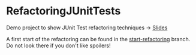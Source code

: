 # RefactoringJUnitTests
Demo project to show JUnit Test refactoring techniques -> [Slides](https://slides.com/franziskasauerwein/refactoring-junit)

A first start of the refactoring can be found in the [start-refactoring](https://github.com/franziskas/RefactoringJUnitTests/tree/start-refactoring) branch. Do not look there if you don't like spoilers!
